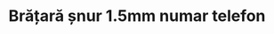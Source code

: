 ---
layout: post
title: "Brățară șnur 1.5mm numar telefon"
description: "Brățară șnur 1.5mm numar telefon"
img: "/assets/img/bratara-snur-1.5-nr-tel.jpg"
img2: "/assets/img/bratara-snur-1.5-nr-tel-2.jpg"
sizes: "copii, adulti"
colors: "diverse"
price: "9.00 - 11.00 RON / buc
"
comment: "81.00 - 99.00 RON / 10 buc"
vertical: true
---